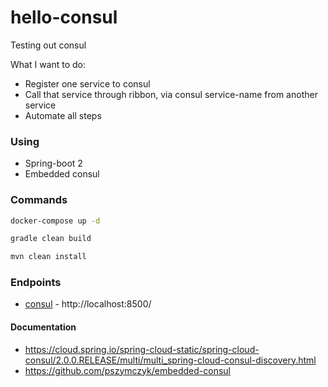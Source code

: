 # hello-consul

Testing out consul

What I want to do:
* Register one service to consul
* Call that service through ribbon, via consul service-name from another service
* Automate all steps

### Using
* Spring-boot 2
* Embedded consul

### Commands 
```bash
docker-compose up -d

gradle clean build

mvn clean install
```

### Endpoints

* [consul](http://localhost:8500/) - http://localhost:8500/

#### Documentation

* https://cloud.spring.io/spring-cloud-static/spring-cloud-consul/2.0.0.RELEASE/multi/multi_spring-cloud-consul-discovery.html
* https://github.com/pszymczyk/embedded-consul